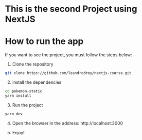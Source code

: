 
# This is the second Project using NextJS

# How to run the app

If you want to see the project, you must follow the steps below:

1. Clone the repository

```bash
git clone https://github.com/leandrodrey/nextjs-course.git

```
2. Install the dependencies

```bash
cd pokemon-static
yarn install
```

3. Run the project
```bash
yarn dev
```
4. Open the browser in the address: http://localhost:3000

5. Enjoy!
